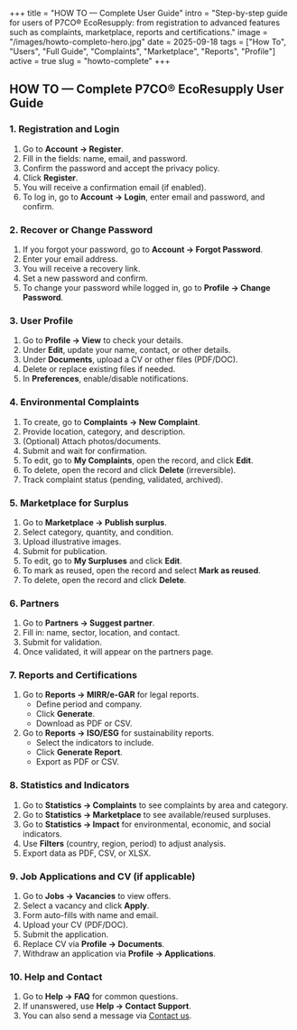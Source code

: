 +++
title = "HOW TO — Complete User Guide"
intro = "Step-by-step guide for users of P7CO® EcoResupply: from registration to advanced features such as complaints, marketplace, reports and certifications."
image = "/images/howto-completo-hero.jpg"
date = 2025-09-18
tags = ["How To", "Users", "Full Guide", "Complaints", "Marketplace", "Reports", "Profile"]
active = true
slug = "howto-complete"
+++

## HOW TO — Complete P7CO® EcoResupply User Guide

### 1. Registration and Login
1. Go to **Account → Register**.  
2. Fill in the fields: name, email, and password.  
3. Confirm the password and accept the privacy policy.  
4. Click **Register**.  
5. You will receive a confirmation email (if enabled).  
6. To log in, go to **Account → Login**, enter email and password, and confirm.

### 2. Recover or Change Password
1. If you forgot your password, go to **Account → Forgot Password**.  
2. Enter your email address.  
3. You will receive a recovery link.  
4. Set a new password and confirm.  
5. To change your password while logged in, go to **Profile → Change Password**.

### 3. User Profile
1. Go to **Profile → View** to check your details.  
2. Under **Edit**, update your name, contact, or other details.  
3. Under **Documents**, upload a CV or other files (PDF/DOC).  
4. Delete or replace existing files if needed.  
5. In **Preferences**, enable/disable notifications.

### 4. Environmental Complaints
1. To create, go to **Complaints → New Complaint**.  
2. Provide location, category, and description.  
3. (Optional) Attach photos/documents.  
4. Submit and wait for confirmation.  
5. To edit, go to **My Complaints**, open the record, and click **Edit**.  
6. To delete, open the record and click **Delete** (irreversible).  
7. Track complaint status (pending, validated, archived).

### 5. Marketplace for Surplus
1. Go to **Marketplace → Publish surplus**.  
2. Select category, quantity, and condition.  
3. Upload illustrative images.  
4. Submit for publication.  
5. To edit, go to **My Surpluses** and click **Edit**.  
6. To mark as reused, open the record and select **Mark as reused**.  
7. To delete, open the record and click **Delete**.

### 6. Partners
1. Go to **Partners → Suggest partner**.  
2. Fill in: name, sector, location, and contact.  
3. Submit for validation.  
4. Once validated, it will appear on the partners page.

### 7. Reports and Certifications
1. Go to **Reports → MIRR/e-GAR** for legal reports.  
   - Define period and company.  
   - Click **Generate**.  
   - Download as PDF or CSV.  
2. Go to **Reports → ISO/ESG** for sustainability reports.  
   - Select the indicators to include.  
   - Click **Generate Report**.  
   - Export as PDF or CSV.

### 8. Statistics and Indicators
1. Go to **Statistics → Complaints** to see complaints by area and category.  
2. Go to **Statistics → Marketplace** to see available/reused surpluses.  
3. Go to **Statistics → Impact** for environmental, economic, and social indicators.  
4. Use **Filters** (country, region, period) to adjust analysis.  
5. Export data as PDF, CSV, or XLSX.

### 9. Job Applications and CV (if applicable)
1. Go to **Jobs → Vacancies** to view offers.  
2. Select a vacancy and click **Apply**.  
3. Form auto-fills with name and email.  
4. Upload your CV (PDF/DOC).  
5. Submit the application.  
6. Replace CV via **Profile → Documents**.  
7. Withdraw an application via **Profile → Applications**.

### 10. Help and Contact
1. Go to **Help → FAQ** for common questions.  
2. If unanswered, use **Help → Contact Support**.  
3. You can also send a message via [Contact us](/en/home/contact).
